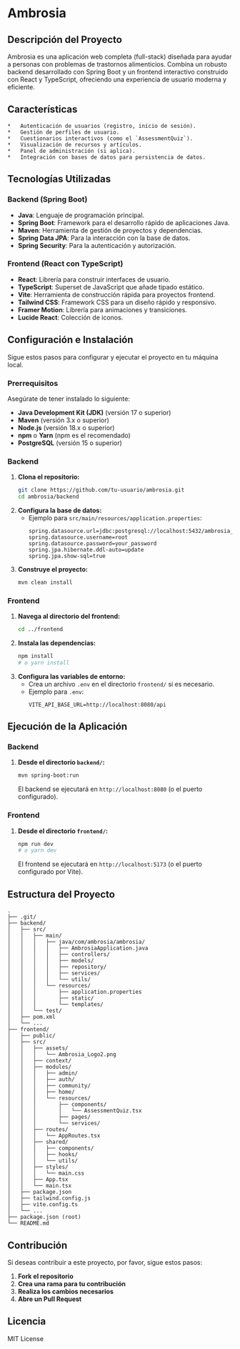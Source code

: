 # Ambrosia

## Descripción del Proyecto

Ambrosia es una aplicación web completa (full-stack) diseñada para ayudar a personas con problemas de trastornos alimenticios. Combina un robusto backend desarrollado con Spring Boot y un frontend interactivo construido con React y TypeScript, ofreciendo una experiencia de usuario moderna y eficiente.

## Características

    *   Autenticación de usuarios (registro, inicio de sesión).
    *   Gestión de perfiles de usuario.
    *   Cuestionarios interactivos (como el `AssessmentQuiz`).
    *   Visualización de recursos y artículos.
    *   Panel de administración (si aplica).
    *   Integración con bases de datos para persistencia de datos.

## Tecnologías Utilizadas

### Backend (Spring Boot)

*   **Java**: Lenguaje de programación principal.
*   **Spring Boot**: Framework para el desarrollo rápido de aplicaciones Java.
*   **Maven**: Herramienta de gestión de proyectos y dependencias.
*   **Spring Data JPA**: Para la interacción con la base de datos.
*   **Spring Security**: Para la autenticación y autorización.

### Frontend (React con TypeScript)

*   **React**: Librería para construir interfaces de usuario.
*   **TypeScript**: Superset de JavaScript que añade tipado estático.
*   **Vite**: Herramienta de construcción rápida para proyectos frontend.
*   **Tailwind CSS**: Framework CSS para un diseño rápido y responsivo.
*   **Framer Motion**: Librería para animaciones y transiciones.
*   **Lucide React**: Colección de iconos.

## Configuración e Instalación

Sigue estos pasos para configurar y ejecutar el proyecto en tu máquina local.

### Prerrequisitos

Asegúrate de tener instalado lo siguiente:

*   **Java Development Kit (JDK)** (versión 17 o superior)
*   **Maven** (versión 3.x o superior)
*   **Node.js** (versión 18.x o superior)
*   **npm** o **Yarn** (npm es el recomendado)
*   **PostgreSQL** (versión 15 o superior)

### Backend

1.  **Clona el repositorio:**
    ```bash
    git clone https://github.com/tu-usuario/ambrosia.git
    cd ambrosia/backend
    ```
2.  **Configura la base de datos:**
    *   Ejemplo para `src/main/resources/application.properties`:
        ```properties
        spring.datasource.url=jdbc:postgresql://localhost:5432/ambrosia_db
        spring.datasource.username=root
        spring.datasource.password=your_password
        spring.jpa.hibernate.ddl-auto=update
        spring.jpa.show-sql=true
        ```
3.  **Construye el proyecto:**
    ```bash
    mvn clean install
    ```

### Frontend

1.  **Navega al directorio del frontend:**
    ```bash
    cd ../frontend
    ```
2.  **Instala las dependencias:**
    ```bash
    npm install
    # o yarn install
    ```
3.  **Configura las variables de entorno:**
    *   Crea un archivo `.env` en el directorio `frontend/` si es necesario.
    *   Ejemplo para `.env`:
        ```
        VITE_API_BASE_URL=http://localhost:8080/api
        ```

## Ejecución de la Aplicación

### Backend

1.  **Desde el directorio `backend/`:**
    ```bash
    mvn spring-boot:run
    ```
    El backend se ejecutará en `http://localhost:8080` (o el puerto configurado).

### Frontend

1.  **Desde el directorio `frontend/`:**
    ```bash
    npm run dev
    # o yarn dev
    ```
    El frontend se ejecutará en `http://localhost:5173` (o el puerto configurado por Vite).

## Estructura del Proyecto

```
.
├── .git/
├── backend/
│   ├── src/
│   │   ├── main/
│   │   │   ├── java/com/ambrosia/ambrosia/
│   │   │   │   ├── AmbrosiaApplication.java
│   │   │   │   ├── controllers/
│   │   │   │   ├── models/
│   │   │   │   ├── repository/
│   │   │   │   ├── services/
│   │   │   │   └── utils/
│   │   │   └── resources/
│   │   │       ├── application.properties
│   │   │       ├── static/
│   │   │       └── templates/
│   │   └── test/
│   ├── pom.xml
│   └── ...
├── frontend/
│   ├── public/
│   ├── src/
│   │   ├── assets/
│   │   │   └── Ambrosia_Logo2.png
│   │   ├── context/
│   │   ├── modules/
│   │   │   ├── admin/
│   │   │   ├── auth/
│   │   │   ├── community/
│   │   │   ├── home/
│   │   │   └── resources/
│   │   │       ├── components/
│   │   │       │   └── AssessmentQuiz.tsx
│   │   │       ├── pages/
│   │   │       └── services/
│   │   ├── routes/
│   │   │   └── AppRoutes.tsx
│   │   ├── shared/
│   │   │   ├── components/
│   │   │   ├── hooks/
│   │   │   └── utils/
│   │   ├── styles/
│   │   │   └── main.css
│   │   ├── App.tsx
│   │   └── main.tsx
│   ├── package.json
│   ├── tailwind.config.js
│   ├── vite.config.ts
│   └── ...
├── package.json (root)
└── README.md
```

## Contribución

Si deseas contribuir a este proyecto, por favor, sigue estos pasos:

1.  **Fork el repositorio**
2.  **Crea una rama para tu contribución**
3.  **Realiza los cambios necesarios**
4.  **Abre un Pull Request**

## Licencia

MIT License

